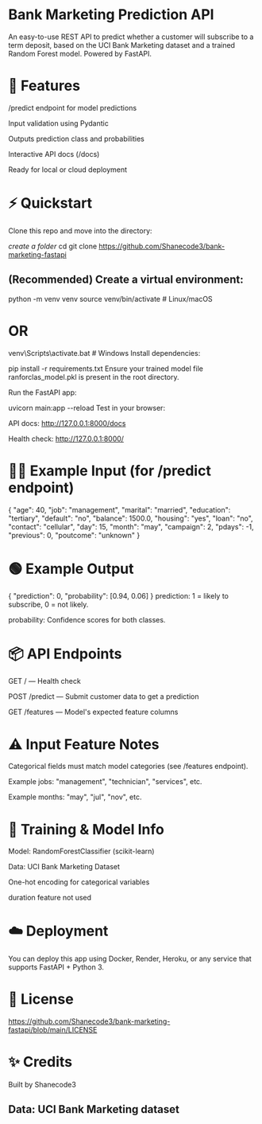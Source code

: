 # Bank Marketing Prediction API

An easy-to-use REST API to predict whether a customer will subscribe to a term deposit, based on the UCI Bank Marketing dataset and a trained Random Forest model. Powered by FastAPI.

# 🚀 Features
/predict endpoint for model predictions

Input validation using Pydantic

Outputs prediction class and probabilities

Interactive API docs (/docs)

Ready for local or cloud deployment

# ⚡ Quickstart
Clone this repo and move into the directory:

*create a folder*
cd <your-project-folder>
git clone https://github.com/Shanecode3/bank-marketing-fastapi

## (Recommended) Create a virtual environment:

python -m venv venv
source venv/bin/activate      # Linux/macOS
# OR
venv\Scripts\activate.bat     # Windows
Install dependencies:

pip install -r requirements.txt
Ensure your trained model file ranforclas_model.pkl is present in the root directory.

Run the FastAPI app:

uvicorn main:app --reload
Test in your browser:

API docs: http://127.0.0.1:8000/docs

Health check: http://127.0.0.1:8000/

# 🧑‍💻 Example Input (for /predict endpoint)

{
  "age": 40,
  "job": "management",
  "marital": "married",
  "education": "tertiary",
  "default": "no",
  "balance": 1500.0,
  "housing": "yes",
  "loan": "no",
  "contact": "cellular",
  "day": 15,
  "month": "may",
  "campaign": 2,
  "pdays": -1,
  "previous": 0,
  "poutcome": "unknown"
}

# 🟢 Example Output

{
  "prediction": 0,
  "probability": [0.94, 0.06]
}
prediction: 1 = likely to subscribe, 0 = not likely.

probability: Confidence scores for both classes.

# 📦 API Endpoints
GET / — Health check

POST /predict — Submit customer data to get a prediction

GET /features — Model's expected feature columns

# ⚠️ Input Feature Notes
Categorical fields must match model categories (see /features endpoint).

Example jobs: "management", "technician", "services", etc.

Example months: "may", "jul", "nov", etc.

# 📝 Training & Model Info
Model: RandomForestClassifier (scikit-learn)

Data: UCI Bank Marketing Dataset

One-hot encoding for categorical variables

duration feature not used

# ☁️ Deployment
You can deploy this app using Docker, Render, Heroku, or any service that supports FastAPI + Python 3.

# 📄 License
https://github.com/Shanecode3/bank-marketing-fastapi/blob/main/LICENSE

# ✨ Credits
Built by Shanecode3

## Data: UCI Bank Marketing dataset
